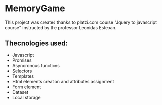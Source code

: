 # MemoryGame
This project was created thanks to platzi.com course "Jquery to javascript course" instructed by the professor Leonidas Esteban.

## Thecnologies used:
- Javascript
- Promises
- Asyncronous functions
- Selectors
- Templates
- Html elements creation and attributes assignment
- Form element
- Dataset
- Local storage

